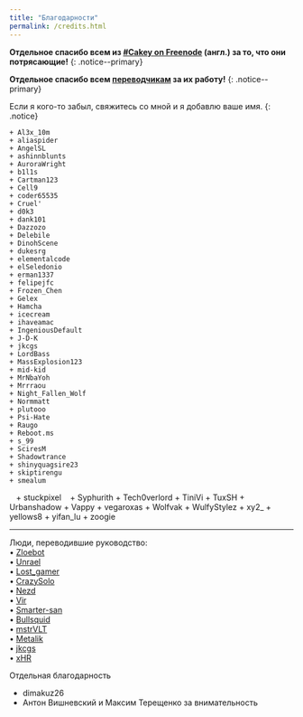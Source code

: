 ```yaml
---
title: "Благодарности"
permalink: /credits.html
---
```


**Отдельное спасибо всем из [#Cakey on Freenode](http://webchat.freenode.net/?channels=%23Cakey) (англ.) за то, что они потрясающие!**
{: .notice--primary}

**Отдельное спасибо всем [переводчикам](https://translate.3ds.guide/) за их работу!**
{: .notice--primary}

Если я кого-то забыл, свяжитесь со мной и я добавлю ваше имя.
{: .notice}

    + Al3x_10m
    + aliaspider
    + AngelSL
    + ashinnblunts
    + AuroraWright
    + b1l1s
    + Cartman123
    + Cell9
    + coder65535
    + Cruel'
    + d0k3
    + dank101
    + Dazzozo
    + Delebile
    + DinohScene
    + dukesrg
    + elementalcode
    + elSeledonio
    + erman1337
    + felipejfc
    + Frozen_Chen
    + Gelex
    + Hamcha
    + icecream
    + ihaveamac
    + IngeniousDefault
    + J-D-K
    + jkcgs
    + LordBass
    + MassExplosion123
    + mid-kid
    + MrNbaYoh
    + Mrrraou
    + Night_Fallen_Wolf
    + Normmatt
    + plutooo
    + Psi-Hate
    + Raugo
    + Reboot.ms
    + s_99
    + SciresM
    + Shadowtrance
    + shinyquagsire23
    + skiptirengu
    + smealum
    + stuckpixel
    + Syphurith
    + Tech0verlord
    + TiniVi
    + TuxSH
    + Urbanshadow
    + Vappy
    + vegaroxas
    + Wolfvak
    + WulfyStylez
    + xy2_
    + yellows8
    + yifan_lu
    + zoogie

___

Люди, переводившие руководство:     
• [Zloebot](https://crowdin.com/profile/Aibot)   
• [Unrael](https://crowdin.com/profile/Unrael)   
• [Lost_gamer](https://crowdin.com/profile/Lost_gamer)   
• [CrazySolo](https://crowdin.com/profile/CrazySolo)   
• [Nezd](https://crowdin.com/profile/yanpalis)   
• [Vir](https://crowdin.com/profile/admiin159)   
• [Smarter-san](https://crowdin.com/profile/Smarter-san)   
• [Bullsquid](https://crowdin.com/profile/Bullsquid)   
• [mstrVLT](https://crowdin.com/profile/mstrVLT)   
• [Metalik](https://crowdin.com/profile/Metalik)   
• [jkcgs](https://crowdin.com/profile/jkcgs)   
• [xHR](https://crowdin.com/profile/rashevskyv)   

Отдельная благодарность           
+ dimakuz26      
+ Антон Вишневский и Максим Терещенко за внимательность       

<div id="vk_comments"></div>
<script type="text/javascript">
VK.Widgets.Comments("vk_comments", {limit: 10, attach: "*"});
</script>